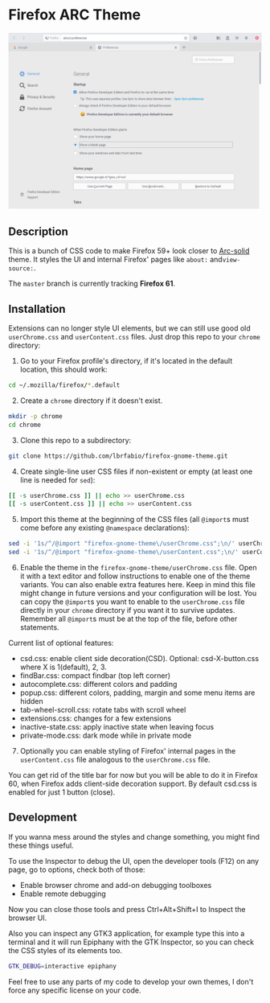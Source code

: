# Firefox ARC Theme

![Screenshot of the theme](screenshot.png)

## Description

This is a bunch of CSS code to make Firefox 59+ look closer to [Arc-solid](https://github.com/horst3180/arc-theme) theme.
It styles the UI and internal Firefox' pages like `about:` and`view-source:`.

The `master` branch is currently tracking **Firefox 61**.

## Installation

Extensions can no longer style UI elements, but we can still use good old
`userChrome.css` and `userContent.css` files. Just drop this repo to your
`chrome` directory:

1. Go to your Firefox profile's directory, if it's located in the default
  location, this should work:

  ```sh
  cd ~/.mozilla/firefox/*.default
  ```

2. Create a `chrome` directory if it doesn't exist.

  ```sh
  mkdir -p chrome
  cd chrome
  ```

3. Clone this repo to a subdirectory:

  ```sh
  git clone https://github.com/lbrfabio/firefox-gnome-theme.git
  ```

4. Create single-line user CSS files if non-existent or empty (at least one line
  is needed for `sed`):

  ```sh
  [[ -s userChrome.css ]] || echo >> userChrome.css
  [[ -s userContent.css ]] || echo >> userContent.css
  ```

5. Import this theme at the beginning of the CSS files (all `@import`s must come
  before any existing `@namespace` declarations):

  ```sh
  sed -i '1s/^/@import "firefox-gnome-theme\/userChrome.css";\n/' userChrome.css
  sed -i '1s/^/@import "firefox-gnome-theme\/userContent.css";\n/' userContent.css
  ```

6. Enable the theme in the `firefox-gnome-theme/userChrome.css` file. Open it
  with a text editor and follow instructions to enable one of the theme variants.
  You can also enable extra features here. Keep in mind this file might change in
  future versions and your configuration will be lost. You can copy the `@import`s
  you want to enable to the `userChrome.css` file directly in your `chrome`
  directory if you want it to survive updates. Remember all `@import`s must be at
  the top of the file, before other statements.

Current list of optional features:
* csd.css: enable client side decoration(CSD). Optional: csd-X-button.css where X is 1(default), 2, 3.
* findBar.css: compact findbar (top left corner)
* autocomplete.css: different colors and padding
* popup.css: different colors, padding, margin and some menu items are hidden
* tab-wheel-scroll.css: rotate tabs with scroll wheel
* extensions.css: changes for a few extensions
* inactive-state.css: apply inactive state when leaving focus
* private-mode.css: dark mode while in private mode

7. Optionally you can enable styling of Firefox' internal pages in the
  `userContent.css` file analogous to the `userChrome.css` file.

You can get rid of the title bar for now but you will be able to do it 
in Firefox 60, when Firefox adds client-side decoration support.
By default csd.css is enabled for just 1 button (close).

## Development

If you wanna mess around the styles and change something, you might find these
things useful.

To use the Inspector to debug the UI, open the developer tools (F12) on any
page, go to options, check both of those:

- Enable browser chrome and add-on debugging toolboxes
- Enable remote debugging

Now you can close those tools and press Ctrl+Alt+Shift+I to Inspect the browser
UI.

Also you can inspect any GTK3 application, for example type this into a terminal
and it will run Epiphany with the GTK Inspector, so you can check the CSS styles
of its elements too.

```sh
GTK_DEBUG=interactive epiphany
```

Feel free to use any parts of my code to develop your own themes, I don't force
any specific license on your code.

